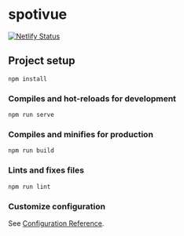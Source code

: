 # spotivue
[![Netlify Status](https://api.netlify.com/api/v1/badges/5624a69a-0b1f-4fd3-a709-40e0e9fe3d05/deploy-status)](https://app.netlify.com/sites/spotivue/deploys)

## Project setup
```
npm install
```

### Compiles and hot-reloads for development
```
npm run serve
```

### Compiles and minifies for production
```
npm run build
```

### Lints and fixes files
```
npm run lint
```

### Customize configuration
See [Configuration Reference](https://cli.vuejs.org/config/).
